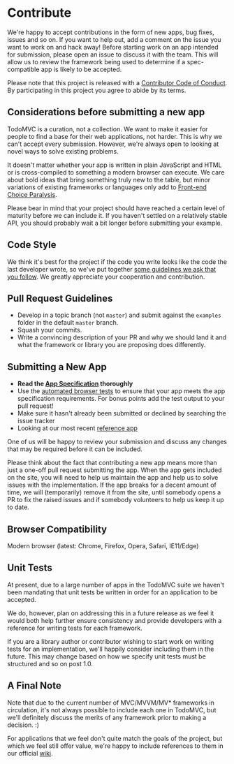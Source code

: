 # Contribute

We're happy to accept contributions in the form of new apps, bug fixes, issues and so on. If you want to help out, add a comment on the issue you want to work on and hack away! Before starting work on an app intended for submission, please open an issue to discuss it with the team. This will allow us to review the framework being used to determine if a spec-compatible app is likely to be accepted.

Please note that this project is released with a [Contributor Code of Conduct](code-of-conduct.md). By participating in this project you agree to abide by its terms.


## Considerations before submitting a new app

TodoMVC is a curation, not a collection. We want to make it easier for people to
find a base for their web applications, not harder. This is why we can't accept
every submission. However, we're always open to looking at novel ways to solve
existing problems.

It doesn't matter whether your app is written in plain JavaScript and HTML or is cross-compiled to
something a modern browser can execute. We care about bold ideas
that bring something truly new to the table, but minor variations of existing
frameworks or languages only add to [Front-end Choice
Paralysis](http://addyosmani.com/blog/front-end-choice-paralysis/).

Please bear in mind that your project should have reached a certain level of
maturity before we can include it. If you haven't settled on a relatively stable
API, you should probably wait a bit longer before submitting your example.


## Code Style

We think it's best for the project if the code you write looks like the code the last developer wrote, so we've put together [some guidelines we ask that you follow](https://github.com/tastejs/todomvc/blob/master/codestyle.md). We greatly appreciate your cooperation and contribution.


## Pull Request Guidelines

- Develop in a topic branch (not `master`) and submit against the `examples` folder in the default `master` branch.
- Squash your commits.
- Write a convincing description of your PR and why we should land it and what the framework or library you are proposing does differently.


## Submitting a New App

- **Read the [App Specification](app-spec.md) thoroughly**
- Use the [automated browser tests](/tests) to ensure that your app meets the app specification requirements. For bonus points add the test output to your pull request!
- Make sure it hasn't already been submitted or declined by searching the issue tracker
- Looking at our most recent [reference app](https://github.com/tastejs/todomvc/tree/master/examples/backbone)

One of us will be happy to review your submission and discuss any changes that may be required before it can be included.

Please think about the fact that contributing a new app means more than just a one-off pull request submitting the app. When the app gets included on the site, you will need to help us maintain the app and help us to solve issues with the implementation.
If the app breaks for a decent amount of time, we will (temporarily) remove it from the site, until somebody opens a PR to fix the raised issues and if somebody volunteers to help us keep it up to date.

## Browser Compatibility

Modern browser (latest: Chrome, Firefox, Opera, Safari, IE11/Edge)


## Unit Tests

At present, due to a large number of apps in the TodoMVC suite we haven't been mandating that unit tests be written in order for an application to be accepted.

We do, however, plan on addressing this in a future release as we feel it would both help further ensure consistency and provide developers with a reference for writing tests for each framework.

If you are a library author or contributor wishing to start work on writing tests for an implementation, we'll happily consider including them in the future. This may change based on how we specify unit tests must be structured and so on post 1.0.


## A Final Note

Note that due to the current number of MVC/MVVM/MV* frameworks in circulation, it's not always possible to include each one in TodoMVC, but we'll definitely discuss the merits of any framework prior to making a decision. :)

For applications that we feel don't quite match the goals of the project, but which we feel still offer value, we're happy to include references to them in our official [wiki](https://github.com/tastejs/todomvc/wiki/Other-implementations).
